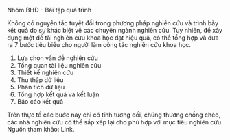 Nhóm BHĐ - Bài tập quá trình

Không có nguyên tắc tuyệt đối trong phương pháp nghiên cứu và trình bày kết quả do sự khác biệt về các chuyên ngành nghiên cứu. Tuy nhiên, để xây dựng một đề tài nghiên cứu khoa học đạt hiệu quả, có thể tổng hợp và đưa ra 7 bước tiêu biểu cho người làm công tác nghiên cứu khoa học.

1. Lựa chọn vấn đề nghiên cứu
2. Tổng quan tài liệu nghiên cứu
3. Thiết kế nghiên cứu
4. Thu thập dữ liệu
5. Phân tích dữ liệu
6. Tổng hợp kết quả và kết luận
7. Báo cáo kết quả

Trên thực tế các bước này chỉ có tính tương đối, chúng thường chồng chéo, các nhà nghiên cứu có thể sắp xếp lại cho phù hợp với mục tiêu nghiên cứu.
Nguồn tham khảo: Link.
